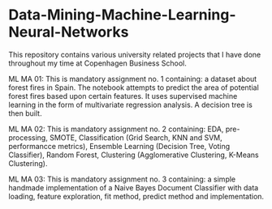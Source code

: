 # Data-Mining-Machine-Learning-Neural-Networks
This repository contains various university related projects that I have done throughout my time at Copenhagen Business School.

ML MA 01:
This is mandatory assignment no. 1 containing: a dataset about forest fires in Spain. The notebook attempts to predict the area of potential forest fires based upon certain features. It uses supervised machine learning in the form of multivariate regression analysis. A decision tree is then built.

ML MA 02:
This is mandatory assignment no. 2 containing: EDA, pre-processing, SMOTE, Classification (Grid Search, KNN and SVM, performancce metrics), Ensemble Learning (Decision Tree, Voting Classifier), Random Forest, Clustering (Agglomerative Clustering, K-Means Clustering).

ML MA 03:
This is mandatory assignment no. 3 containing: a simple handmade implementation of a Naive Bayes Document Classifier with data loading, feature exploration, fit method, predict method and implementation.

